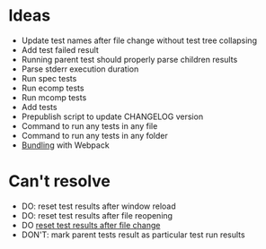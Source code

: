 # Ideas

- Update test names after file change without test tree collapsing
- Add test failed result
- Running parent test should properly parse children results
- Parse stderr execution duration
- Run spec tests
- Run ecomp tests
- Run mcomp tests
- Add tests
- Prepublish script to update CHANGELOG version
- Command to run any tests in any file
- Command to run any tests in any folder
- [Bundling](https://code.visualstudio.com/api/working-with-extensions/bundling-extension#using-webpack) with Webpack

# Can't resolve

- DO: reset test results after window reload
- DO: reset test results after file reopening
- DO [reset test results after file change](https://code.visualstudio.com/api/extension-guides/testing#publishonly-controllers)
- DON'T: mark parent tests result as particular test run results
